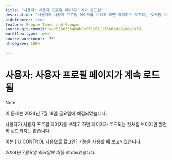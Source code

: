 ```yaml
---
title: "사용자: 사용자 프로필 페이지가 계속 로드됨"
description: "사용자가 사용자 프로필 페이지를 보려고 하면 페이지가 로드되는 것처럼 보이지만 완전히 로드되지는 않습니다."
hidefromtoc: true
feature: People Teams and Groups
source-git-commit: ecd8588333404b8effc26111f34618c8e9cec459
workflow-type: tm+mt
source-wordcount: '75'
ht-degree: 100%

---
```



# 사용자: 사용자 프로필 페이지가 계속 로드됨

>[!NOTE]
>
>이 문제는 2024년 7월 18일 금요일에 해결되었습니다.

사용자가 사용자 프로필 페이지를 보려고 하면 페이지가 로드되는 것처럼 보이지만 완전히 로드되지는 않습니다.

이는 [!UICONTROL 다음으로 로그인] 기능을 사용할 때 보고되었습니다.

_2024년 7월 8일 화요일에 처음 보고되었습니다._
